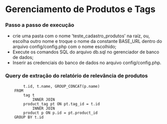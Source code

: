 <h1>
    Gerenciamento de Produtos e Tags
</h1>
<h3>Passo a passo de execução</h3>
<ul>
    <li>
        crie uma pasta com o nome 'teste_cadastro_produtos' na raíz, ou, escolha outro nome e troque o nome da constante BASE_URL dentro do arquivo config/config.php com o nome escolhido;
    </li>
    <li>
        Execute os comandos SQL do arquivo db.sql no gerenciador de banco de dados;
    </li>
    <li>
        Inserir as credenciais do banco de dados no arquivo config/config.php.
    </li>
</ul>

<h3>Query de extração do relatório de relevância de produtos</h3>

```SELECT 
        t.id, t.name, GROUP_CONCAT(p.name)
    FROM
        tag t
            INNER JOIN
        product_tag pt ON pt.tag_id = t.id
            INNER JOIN
        product p ON p.id = pt.product_id
    GROUP BY t.id
```
